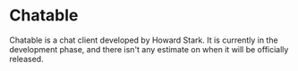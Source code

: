 Chatable
========

Chatable is a chat client developed by Howard Stark. 
It is currently in the development phase, and there
isn't any estimate on when it will be officially
released.
